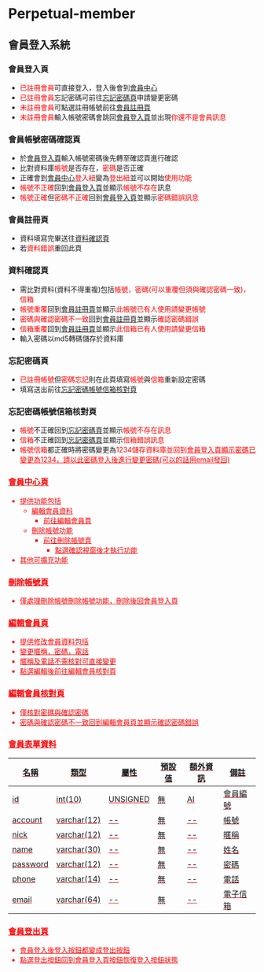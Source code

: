 # Perpetual-member
## 會員登入系統

### 會員登入頁
* <font color=#FF0000>已註冊會員</font>可直接登入，登入後會到<u>會員中心</u>
* <font color=#FF0000>已註冊會員</font>忘記密碼可前往<u>忘記密碼頁</u>申請變更密碼
* <font color=#FF0000>未註冊會員</font>可點選註冊帳號前往<u>會員註冊頁</u>
* <font color=#FF0000>未註冊會員</font>輸入帳號密碼會跳回<u>會員登入頁</u>並出現<font color=#FF0000>你還不是會員訊息</font>

### 會員帳號密碼確認頁
* 於<u>會員登入頁</u>輸入帳號密碼後先轉至確認頁進行確認
* 比對資料庫<font color=#FF0000>帳號</font>是否存在，<font color=#FF0000>密碼</font>是否正確
* 正確會到<u>會員中心</u><font color=#FF0000>登入紐</font>變為<font color=#FF0000>登出紐</font>並可以開始<font color=#FF0000>使用功能</font>
* <font color=#FF0000>帳號不正確</font>回到<u>會員登入頁</u>並顯示<font color=#FF0000>帳號不存在</font>訊息
* <font color=#FF0000>帳號正確</font>但<font color=#FF0000>密碼不正確</font>回到<u>會員登入頁</u>並顯示<font color=#FF0000>密碼錯誤訊息</font>

### 會員註冊頁
* 資料填寫完畢送往<u>資料確認頁</u>
* 若<font color=#FF0000>資料錯誤</font>重回此頁

### 資料確認頁
* 需比對資料(資料不得重複)包括<font color=#FF0000>帳號，密碼(可以重覆但須與確認密碼一致)，信箱</font>
* <font color=#FF0000>帳號重覆</font>回到<u>會員註冊頁</u>並顯示<font color=#FF0000>此帳號已有人使用請變更帳號</font>
* <font color=#FF0000>密碼與確認密碼不一致</font>回到<u>會員註冊頁</u>並顯示<font color=#FF0000>確認密碼錯誤</font>
* <font color=#FF0000>信箱重覆</font>回到<u>會員註冊頁</u>並顯示<font color=#FF0000>此信箱已有人使用請變更信箱</font>
* 輸入密碼以md5轉碼儲存於資料庫

### 忘記密碼頁
* <font color=#FF0000>已註冊帳號</font>但<font color=#FF0000>密碼忘記</font>則在此頁填寫<font color=#FF0000>帳號</font>與<font color=#FF0000>信箱</font>重新設定密碼
* 填寫送出前往<u>忘記密碼帳號信箱核對頁</u>

### 忘記密碼帳號信箱核對頁
* <font color=#FF0000>帳號</font>不正確回到<u>忘記密碼頁</u>並顯示<font color=#FF0000>帳號不存在訊息</font>
* <font color=#FF0000>信箱</font>不正確回到<u>忘記密碼頁</u>並顯示<font color=#FF0000>信箱錯誤訊息</font>
* <font color=#FF0000>帳號信箱</font>都正確時將密碼變更為<font color=#FF0000>1234儲存資料庫並回到<u>會員登入頁顯示<font color=#FF0000>密碼已變更為1234，請以此密碼登入後進行變更密碼</font>(可以的話用email發回)

### 會員中心頁
* 提供功能包括
    * <font color=#FF0000>編輯會員資料</font>
        * 前往<u>編輯會員頁</u>
    * <font color=#FF0000>刪除帳號功能</font>
        * 前往<u>刪除帳號頁</u>
            * 點選確認視窗後才執行功能
* 其他可擴充功能

### 刪除帳號頁
* 僅處理<font color=#FF0000>刪除帳號</font>刪除帳號功能，刪除後回會員登入頁

### 編輯會員頁
* 提供修改會員資料包括
* 變更<font color=#FF0000>暱稱，密碼，電話</font>
* <font color=#FF0000>暱稱</font>及<font color=#FF0000>電話</font>不需核對可直接變更
* 點選編輯後前往編輯會員核對頁

### 編輯會員核對頁
* 僅核對<font color=#FF0000>密碼與確認密碼</font>
* <font color=#FF0000>密碼與確認密碼不一致</font>回到<u>編輯會員頁</u>並顯示<font color=#FF0000>確認密碼錯誤</font>

### 會員表單資料
|名稱|類型|屬性|預設值|額外資訊|備註|
|--|--|--|--|--|--|
|id|int(10)|UNSIGNED|無|AI|會員編號|
|account|varchar(12)|--|無|--|帳號|
|nick|varchar(12)|--|無|--|暱稱|
|name|varchar(30)|--|無|--|姓名|
|password|varchar(12)|--|無|--|密碼|
|phone|varchar(14)|--|無|--|電話|
|email|varchar(64)|--|無|--|電子信箱|

### 會員登出頁
* 會員登入後<font color=#FF0000>登入按鈕</font>都變成<font color=#FF0000>登出按鈕</font>
* 點選<font color=#FF0000>登出按鈕</font>回到<u>會員登入頁</u>按鈕恢復<font color=#FF0000>登入按鈕</font>狀態

